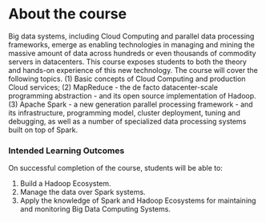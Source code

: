 # About the course
Big data systems, including Cloud Computing and parallel data processing frameworks, emerge as enabling technologies in managing and mining 
the massive amount of data across hundreds or even thousands of commodity servers in datacenters. This course exposes students to both the 
theory and hands-on experience of this new technology. The course will cover the following topics. (1) Basic concepts of Cloud Computing and 
production Cloud services; (2) MapReduce - the de facto datacenter-scale programming abstraction - and its open source implementation of 
Hadoop. (3) Apache Spark - a new generation parallel processing framework - and its infrastructure, programming model, cluster deployment, 
tuning and debugging, as well as a number of specialized data processing systems built on top of Spark.

### Intended Learning Outcomes
On successful completion of the course, students will be able to:

1. Build a Hadoop Ecosystem.
2. Manage the data over Spark systems.
3. Apply the knowledge of Spark and Hadoop Ecosystems for maintaining and monitoring Big Data Computing Systems.
